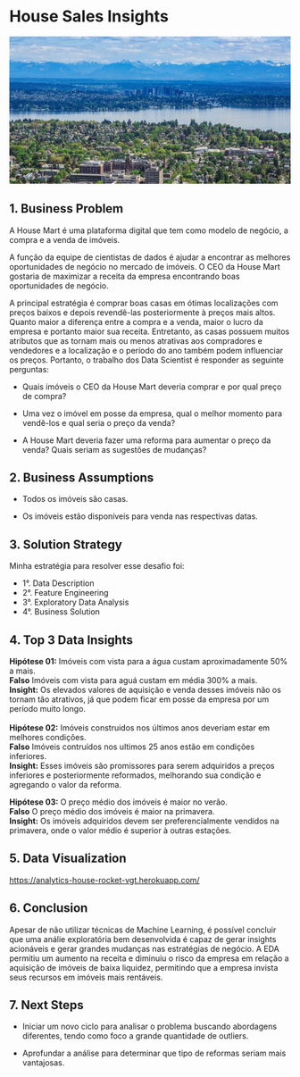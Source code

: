 # House Sales Insights

![alt text](https://github.com/VictorTerror/House_Sales_Insights/blob/main/image/image.jpeg?raw=True)

## **1. Business Problem**

A House Mart é uma plataforma digital que tem como modelo de negócio, a compra e a venda de imóveis.

A função da equipe de cientistas de dados é ajudar a encontrar as melhores oportunidades de negócio no mercado de imóveis. O CEO da House Mart gostaria de maximizar a receita da empresa encontrando boas oportunidades de negócio.

A principal estratégia é comprar boas casas em ótimas localizações com preços baixos e depois revendê-las posteriormente à preços mais altos. Quanto maior a diferença entre a compra e a venda, maior o lucro da empresa e portanto maior sua receita. Entretanto, as casas possuem muitos atributos que as tornam mais ou menos atrativas aos compradores e vendedores e a localização e o período do ano também podem influenciar os preços. Portanto, o trabalho dos Data Scientist é responder as seguinte perguntas:

* Quais imóveis o CEO da House Mart deveria comprar e por qual preço de compra?

* Uma vez o imóvel em posse da empresa, qual o melhor momento para vendê-los e qual seria o preço da venda?

* A House Mart deveria fazer uma reforma para aumentar o preço da venda? Quais seriam as sugestões de mudanças?



## **2. Business Assumptions**

* Todos os imóveis são casas.

* Os imóveis estão disponíveis para venda nas respectivas datas.



## **3. Solution Strategy**
Minha estratégia para resolver esse desafio foi:

* 1°. Data Description
* 2°. Feature Engineering
* 3°. Exploratory Data Analysis
* 4°. Business Solution



## **4. Top 3 Data Insights**

**Hipótese 01:** Imóveis com vista para a água custam aproximadamente 50% a mais.<br/>
**Falso** Imóveis com vista para aguá custam em média 300% a mais.<br/>
**Insight:** Os elevados valores de aquisição e venda desses imóveis não os tornam tão atrativos, já que podem ficar em posse da empresa por um período muito longo.<br/>
<br/>
**Hipótese 02:** Imóveis construidos nos últimos anos deveriam estar em melhores condições.<br/>
**Falso** Imóveis contruídos nos ultimos 25 anos estão em condições inferiores.<br/>
**Insight:** Esses imóveis são promissores para serem adquiridos a preços inferiores e posteriormente reformados, melhorando sua condição e agregando o valor da reforma.<br/>

**Hipótese 03:** O preço médio dos imóveis é maior no verão.<br/>
**Falso** O preço médio dos imóveis é maior na primavera.<br/>
**Insight:** Os imóveis adquiridos devem ser preferencialmente vendidos na primavera, onde o valor médio é superior à outras estações.


## **5. Data Visualization**
https://analytics-house-rocket-vgt.herokuapp.com/<br/>


## **6. Conclusion**
Apesar de não utilizar técnicas de Machine Learning, é possível concluir que uma análie exploratória bem desenvolvida é capaz de gerar insights acionáveis e gerar grandes mudanças nas estratégias de negócio. A EDA permitiu um aumento na receita e diminuiu o risco da empresa em relação a aquisição de imóveis de baixa liquidez, permitindo que a empresa invista seus recursos em imóveis mais rentáveis.


## **7. Next Steps**
* Iniciar um novo ciclo para analisar o problema buscando abordagens diferentes, tendo como foco a grande quantidade de outliers.

* Aprofundar a análise para determinar que tipo de reformas seriam mais vantajosas.

